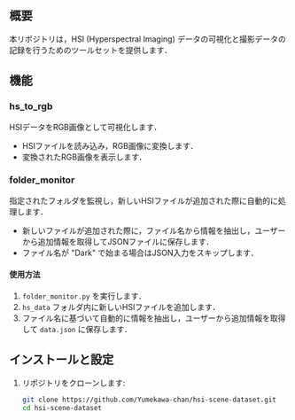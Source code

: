## 概要

本リポジトリは，HSI (Hyperspectral Imaging) データの可視化と撮影データの記録を行うためのツールセットを提供します．

## 機能

### hs_to_rgb

HSIデータをRGB画像として可視化します．

- HSIファイルを読み込み，RGB画像に変換します．
- 変換されたRGB画像を表示します．

### folder_monitor

指定されたフォルダを監視し，新しいHSIファイルが追加された際に自動的に処理します．

- 新しいファイルが追加された際に，ファイル名から情報を抽出し，ユーザーから追加情報を取得してJSONファイルに保存します．
- ファイル名が "Dark" で始まる場合はJSON入力をスキップします．

#### 使用方法

1. `folder_monitor.py` を実行します．
2. `hs_data` フォルダ内に新しいHSIファイルを追加します．
3. ファイル名に基づいて自動的に情報を抽出し，ユーザーから追加情報を取得して `data.json` に保存します．

## インストールと設定

1. リポジトリをクローンします:
   ```sh
   git clone https://github.com/Yumekawa-chan/hsi-scene-dataset.git
   cd hsi-scene-dataset
